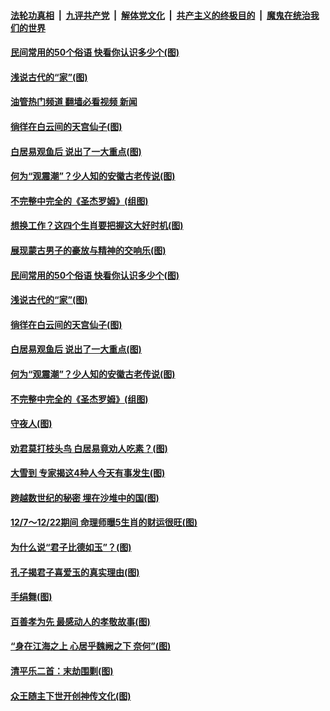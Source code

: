 ####  [法轮功真相](../../../../basic/blob/master/README.md?t=12100001) &nbsp;|&nbsp; [九评共产党](../../../../9ping.md/blob/master/README.md?t=12100001) &nbsp;|&nbsp; [解体党文化](../../../../jtdwh.md/blob/master/README.md?t=12100001)  &nbsp;|&nbsp; [共产主义的终极目的](../../../../gczydzjmd.md/blob/master/README.md?t=12100001) &nbsp;|&nbsp; [魔鬼在统治我们的世界](../../../../mgztzwmdsj.md/blob/master/README.md?t=12100001) 

#### [民间常用的50个俗语 快看你认识多少个(图)](../pages/p7/1021797.md?t=12100001) 

#### [浅说古代的“家”(图)](../pages/p7/1023104.md?t=12100001) 

#### [油管热门频道 翻墙必看视频 新闻](http://129.146.143.75:81/youtube.html?12100001)

#### [徜徉在白云间的天宫仙子(图)](../pages/p7/1019897.md?t=12100001) 

#### [白居易观鱼后 说出了一大重点(图)](../pages/p7/1022566.md?t=12100001) 

#### [何为“观震潮”？少人知的安徽古老传说(图)](../pages/p7/1023144.md?t=12100001) 

#### [不完整中完全的《圣杰罗姆》(组图)](../pages/p7/1023350.md?t=12100001) 

#### [想换工作？这四个生肖要把握这大好时机(图)](../pages/p7/1023677.md?t=12100001) 

#### [展现蒙古男子的豪放与精神的交响乐(图)](../pages/p7/1022896.md?t=12100001) 

#### [民间常用的50个俗语 快看你认识多少个(图)](../pages/p7/1021797.md?t=12100001) 

#### [浅说古代的“家”(图)](../pages/p7/1023104.md?t=12100001) 

#### [徜徉在白云间的天宫仙子(图)](../pages/p7/1019897.md?t=12100001) 

#### [白居易观鱼后 说出了一大重点(图)](../pages/p7/1022566.md?t=12100001) 

#### [何为“观震潮”？少人知的安徽古老传说(图)](../pages/p7/1023144.md?t=12100001) 

#### [不完整中完全的《圣杰罗姆》(组图)](../pages/p7/1023350.md?t=12100001) 

#### [守夜人(图)](../pages/p7/1023573.md?t=12100001) 

#### [劝君莫打枝头鸟 白居易竟劝人吃素？(图)](../pages/p7/1022564.md?t=12100001) 

#### [大雪到 专家揭这4种人今天有事发生(图)](../pages/p7/1023316.md?t=12100001) 

#### [跨越数世纪的秘密 埋在沙堆中的国(图)](../pages/p7/1023304.md?t=12100001) 

#### [12/7～12/22期间 命理师曝5生肖的财运很旺(图)](../pages/p7/1023213.md?t=12100001) 

#### [为什么说“君子比德如玉”？(图)](../pages/p7/1023096.md?t=12100001) 

#### [孔子揭君子喜爱玉的真实理由(图)](../pages/p7/1022337.md?t=12100001) 

#### [手绢舞(图)](../pages/p7/1022892.md?t=12100001) 

#### [百善孝为先 最感动人的孝敬故事(图)](../pages/p7/1023010.md?t=12100001) 

#### [“身在江海之上 心居乎魏阙之下 奈何”(图)](../pages/p7/1013450.md?t=12100001) 

#### [清平乐二首：末劫围剿(图)](../pages/p7/1022999.md?t=12100001) 

#### [众王随主下世开创神传文化(图)](../pages/p7/1020115.md?t=12100001) 

<img src='http://gfw-breaker.win/goodnews/indexes/p7.md' width='0px' height='0px'/>
